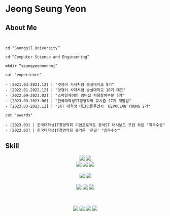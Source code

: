 # Jeong Seung Yeon


<!--
**seungyeonnnnnni/seungyeonnnnnni** is a ✨ _special_ ✨ repository because its `README.md` (this file) appears on your GitHub profile.

Here are some ideas to get you started:

- 🔭 I’m currently working on ...
- 🌱 I’m currently learning ...
- 👯 I’m looking to collaborate on ...
- 🤔 I’m looking for help with ...
- 💬 Ask me about ...
- 📫 How to reach me: ...
- 😄 Pronouns: ...
- ⚡ Fun fact: ...
-->

## About Me

```shell


cd “Soongsil University”

cd “Computer Science and Engineering”

mkdir “seungyeonnnnnni”

cat "experience"

- [2021.03-2021.12] | "멋쟁이 사자처럼 숭실대학교 9기"
- [2022.01-2022.12] | "멋쟁이 사자처럼 숭실대학교 10기 대표"
- [2022.09-2023.02] | "스마일게이트 멤버십 사회참여부문 3기"
- [2023.03-2023.06] | "한국대학생IT경영학회 큐시즘 27기 개발팀"
- [2023.03-2023.12] | "SKT 대학생 테크인플루언서  DEVOCEAN YOUNG 2기"

cat "awards"

- [2023.03] | 한국대학생IT경영학회 기업프로젝트 동아ST 대시보드 구현 부문 "최우수상"
- [2023.03] | 한국대학생IT경영학회 큐커톤 '온길' "최우수상"

```


## Skill

 
  
  <div align="center">
<img src="https://img.shields.io/badge/Python-3766AB?style=for-the-badge&logo=Python&logoColor=white"/></a>
<img src="https://img.shields.io/badge/Django-092E20?style=for-the-badge&logo=Django&logoColor=white"/></a>
<br>


<img src="https://img.shields.io/badge/java-007396?style=for-the-badge&logo=java&logoColor=white">
<img src="https://img.shields.io/badge/Spring-6DB33F?style=for-the-badge&logo=Spring&logoColor=white"/></a>
<img src="https://img.shields.io/badge/Spring Boot-6DB33F?style=for-the-badge&logo=SpringBoot&logoColor=white"/></a>

<br />
<br />
<img src="https://img.shields.io/badge/html-E34F26?style=for-the-badge&logo=html5&logoColor=white">
<img src="https://img.shields.io/badge/css-1572B6?style=for-the-badge&logo=css3&logoColor=white">

<br>
  <br>  
  <img src="https://img.shields.io/badge/mysql-4479A1?style=for-the-badge&logo=mysql&logoColor=white"> 

  <img src="https://img.shields.io/badge/linux-FCC624?style=for-the-badge&logo=linux&logoColor=black"> 
  <img src="https://img.shields.io/badge/amazonaws-232F3E?style=for-the-badge&logo=amazonaws&logoColor=white">
  
 <br><br>
  <img src="https://img.shields.io/badge/github-181717?style=for-the-badge&logo=github&logoColor=white">
  <img src="https://img.shields.io/badge/git-F05032?style=for-the-badge&logo=git&logoColor=white">
  <img src="https://img.shields.io/badge/Notion-000000?style=for-the-badge&logo=Notion&logoColor=white">
  <img src="https://img.shields.io/badge/Slack-4A154B?style=for-the-badge&logo=Slack&logoColor=white">
</div>
